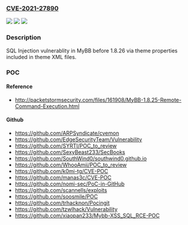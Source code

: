 ### [CVE-2021-27890](https://cve.mitre.org/cgi-bin/cvename.cgi?name=CVE-2021-27890)
![](https://img.shields.io/static/v1?label=Product&message=n%2Fa&color=blue)
![](https://img.shields.io/static/v1?label=Version&message=n%2Fa&color=blue)
![](https://img.shields.io/static/v1?label=Vulnerability&message=n%2Fa&color=brighgreen)

### Description

SQL Injection vulnerablity in MyBB before 1.8.26 via theme properties included in theme XML files.

### POC

#### Reference
- http://packetstormsecurity.com/files/161908/MyBB-1.8.25-Remote-Command-Execution.html

#### Github
- https://github.com/ARPSyndicate/cvemon
- https://github.com/EdgeSecurityTeam/Vulnerability
- https://github.com/SYRTI/POC_to_review
- https://github.com/SexyBeast233/SecBooks
- https://github.com/SouthWind0/southwind0.github.io
- https://github.com/WhooAmii/POC_to_review
- https://github.com/k0mi-tg/CVE-POC
- https://github.com/manas3c/CVE-POC
- https://github.com/nomi-sec/PoC-in-GitHub
- https://github.com/scannells/exploits
- https://github.com/soosmile/POC
- https://github.com/trhacknon/Pocingit
- https://github.com/tzwlhack/Vulnerability
- https://github.com/xiaopan233/Mybb-XSS_SQL_RCE-POC

